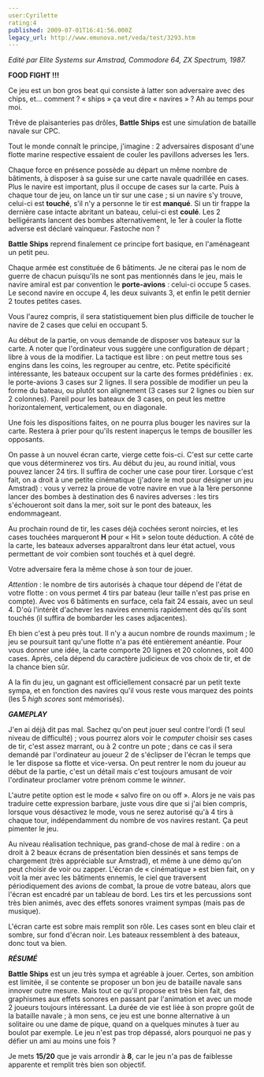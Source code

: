 ```yaml
---
user:Cyrilette
rating:4
published: 2009-07-01T16:41:56.000Z
legacy_url: http://www.emunova.net/veda/test/3293.htm
---
```

_Edité par Elite Systems sur Amstrad, Commodore 64, ZX Spectrum, 1987\._  

  

**FOOD FIGHT !!!**  

Ce jeu est un bon gros beat qui consiste à latter son adversaire avec des chips, et... comment ? « ships » ça veut dire « navires » ? Ah au temps pour moi.  

  

Trêve de plaisanteries pas drôles, **Battle Ships** est une simulation de bataille navale sur CPC.  

Tout le monde connaît le principe, j'imagine : 2 adversaires disposant d'une flotte marine respective essaient de couler les pavillons adverses les 1ers.  

  

Chaque force en présence possède au départ un même nombre de bâtiments, à disposer à sa guise sur une carte navale quadrillée en cases. Plus le navire est important, plus il occupe de cases sur la carte. Puis à chaque tour de jeu, on lance un tir sur une case ; si un navire s'y trouve, celui-ci est **touché**, s'il n'y a personne le tir est **manqué**. Si un tir frappe la dernière case intacte abritant un bateau, celui-ci est **coulé**. Les 2 belligérants lancent des bombes alternativement, le 1er à couler la flotte adverse est déclaré vainqueur. Fastoche non ?  

  

**Battle Ships** reprend finalement ce principe fort basique, en l'aménageant un petit peu.  

Chaque armée est constituée de 6 bâtiments. Je ne citerai pas le nom de guerre de chacun puisqu'ils ne sont pas mentionnés dans le jeu, mais le navire amiral est par convention le **porte-avions** : celui-ci occupe 5 cases. Le second navire en occupe 4, les deux suivants 3, et enfin le petit dernier 2 toutes petites cases.  

Vous l'aurez compris, il sera statistiquement bien plus difficile de toucher le navire de 2 cases que celui en occupant 5\.  

  

Au début de la partie, on vous demande de disposer vos bateaux sur la carte. A noter que l'ordinateur vous suggère une configuration de départ ; libre à vous de la modifier. La tactique est libre : on peut mettre tous ses engins dans les coins, les regrouper au centre, etc. Petite spécificité intéressante, les bateaux occupent sur la carte des formes prédéfinies : ex. le porte-avions 3 cases sur 2 lignes. Il sera possible de modifier un peu la forme du bateau, ou plutôt son alignement (3 cases sur 2 lignes ou bien sur 2 colonnes). Pareil pour les bateaux de 3 cases, on peut les mettre horizontalement, verticalement, ou en diagonale.  

  

Une fois les dispositions faites, on ne pourra plus bouger les navires sur la carte. Restera à prier pour qu'ils restent inaperçus le temps de bousiller les opposants.  

On passe à un nouvel écran carte, vierge cette fois-ci. C'est sur cette carte que vous déterminerez vos tirs. Au début du jeu, au round initial, vous pouvez lancer 24 tirs. Il suffira de cocher une case pour tirer. Lorsque c'est fait, on a droit à une petite cinématique (j'adore le mot pour désigner un jeu Amstrad) : vous y verrez la proue de votre navire en vue à la 1ère personne lancer des bombes à destination des 6 navires adverses : les tirs s'échoueront soit dans la mer, soit sur le pont des bateaux, les endommageant.  

Au prochain round de tir, les cases déjà cochées seront noircies, et les cases touchées marqueront **H** pour « Hit » selon toute déduction. A côté de la carte, les bateaux adverses apparaîtront dans leur état actuel, vous permettant de voir combien sont touchés et à quel degré.  

Votre adversaire fera la même chose à son tour de jouer.  

  

_Attention_ : le nombre de tirs autorisés à chaque tour dépend de l'état de votre flotte : on vous permet 4 tirs par bateau (leur taille n'est pas prise en compte). Avec vos 6 bâtiments en surface, cela fait 24 essais, avec un seul 4\. D'où l'intérêt d'achever les navires ennemis rapidement dès qu'ils sont touchés (il suffira de bombarder les cases adjacentes).  

  

Eh bien c'est à peu près tout. Il n'y a aucun nombre de rounds maximum ; le jeu se poursuit tant qu'une flotte n'a pas été entièrement anéantie. Pour vous donner une idée, la carte comporte 20 lignes et 20 colonnes, soit 400 cases. Après, cela dépend du caractère judicieux de vos choix de tir, et de la chance bien sûr.  

  

A la fin du jeu, un gagnant est officiellement consacré par un petit texte sympa, et en fonction des navires qu'il vous reste vous marquez des points (les 5 _high scores_ sont mémorisés).  

  

**_GAMEPLAY_**  

J'en ai déjà dit pas mal. Sachez qu'on peut jouer seul contre l'ordi (1 seul niveau de difficulté) ; vous pourrez alors voir le _computer_ choisir ses cases de tir, c'est assez marrant, ou à 2 contre un pote ; dans ce cas il sera demandé par l'ordinateur au joueur 2 de s'éclipser de l'écran le temps que le 1er dispose sa flotte et vice-versa. On peut rentrer le nom du joueur au début de la partie, c'est un détail mais c'est toujours amusant de voir l'ordinateur proclamer votre prénom comme le _winner_.  

  

L'autre petite option est le mode « salvo fire on ou off ». Alors je ne vais pas traduire cette expression barbare, juste vous dire que si j'ai bien compris, lorsque vous désactivez le mode, vous ne serez autorisé qu'à 4 tirs à chaque tour, indépendamment du nombre de vos navires restant. Ça peut pimenter le jeu.  

  

Au niveau réalisation technique, pas grand-chose de mal à redire : on a droit à 2 beaux écrans de présentation bien dessinés et sans temps de chargement (très appréciable sur Amstrad), et même à une démo qu'on peut choisir de voir ou zapper. L'écran de « cinématique » est bien fait, on y voit la mer avec les bâtiments ennemis, le ciel que traversent périodiquement des avions de combat, la proue de votre bateau, alors que l'écran est encadré par un tableau de bord. Les tirs et les percussions sont très bien animés, avec des effets sonores vraiment sympas (mais pas de musique).  

  

L'écran carte est sobre mais remplit son rôle. Les cases sont en bleu clair et sombre, sur fond d'écran noir. Les bateaux ressemblent à des bateaux, donc tout va bien.  

  

_**RÉSUMÉ**_  

**Battle Ships** est un jeu très sympa et agréable à jouer. Certes, son ambition est limitée, il se contente se proposer un bon jeu de bataille navale sans innover outre mesure. Mais tout ce qu'il propose est très bien fait, des graphismes aux effets sonores en passant par l'animation et avec un mode 2 joueurs toujours intéressant. La durée de vie est liée à son propre goût de la bataille navale ; à mon sens, ce jeu est une bonne alternative à un solitaire ou une dame de pique, quand on a quelques minutes à tuer au boulot par exemple. Le jeu n'est pas trop dépassé, alors pourquoi ne pas y défier un ami au moins une fois ?  

  

Je mets **15/20** que je vais arrondir à **8**, car le jeu n'a pas de faiblesse apparente et remplit très bien son objectif.